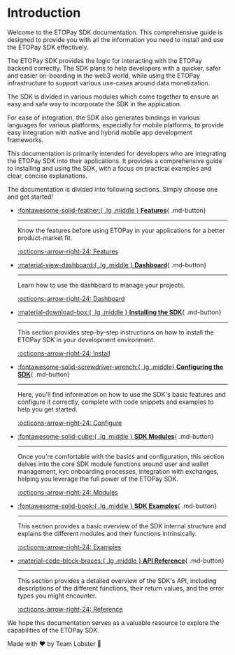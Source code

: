 # Introduction

Welcome to the ETOPay SDK documentation. This comprehensive guide is designed to provide you with all the information you need to install and use the ETOPay SDK effectively.

The ETOPay SDK provides the logic for interacting with the ETOPay backend correctly. The SDK plans to help developers with a quicker, safer and easier on-boarding in the web3 world, while using the ETOPay infrastructure to support various use-cases around data monetization.

The SDK is divided in various modules which come together to ensure an easy and safe way to incorporate the SDK in the application.

For ease of integration, the SDK also generates bindings in various languages for various platforms, especially for mobile platforms, to provide easy integration with native and hybrid mobile app development frameworks.

This documentation is primarily intended for developers who are integrating the ETOPay SDK into their applications. It provides a comprehensive guide to installing and using the SDK, with a focus on practical examples and clear, concise explanations.

The documentation is divided into following sections. Simply choose one and get started!

<div class="grid cards" markdown>

- [:fontawesome-solid-feather:{ .lg .middle } __Features__](./Choosing%20ETOPay/Features.md){ .md-button}

    ---

    Know the features before using ETOPay in your applications for a better product-market fit.

    [:octicons-arrow-right-24: Features](./Choosing%20ETOPay/Features.md)

- [:material-view-dashboard:{ .lg .middle } __Dashboard__](./Dashboard/Dashboard.md){ .md-button}

    ---

    Learn how to use the dashboard to manage your projects.

    [:octicons-arrow-right-24: Dashboard](./Dashboard/Dashboard.md)

- [:material-download-box:{ .lg .middle } __Installing the SDK__](./Installing%20the%20SDK/Installation.md){ .md-button}

    ---

    This section provides step-by-step instructions on how to install the ETOPay SDK in your development environment.

    [:octicons-arrow-right-24: Install](./Installing%20the%20SDK/Installation.md)

- [:fontawesome-solid-screwdriver-wrench:{ .lg .middle} __Configuring the SDK__](./SDK%20Configuration/Configuration.md){ .md-button}

    ---
    Here, you'll find information on how to use the SDK's basic features and configure it correctly, complete with code snippets and examples to help you get started.

    [:octicons-arrow-right-24: Configure](./SDK%20Configuration/Configuration.md)

- [:fontawesome-solid-cube:{ .lg .middle } __SDK Modules__](./SDK%20Modules/Managing%20user.md){ .md-button}

    ---
    Once you're comfortable with the basics and configuration, this section delves into the core SDK module functions around user and wallet management, kyc onboarding processes, integration with exchanges, helping you leverage the full power of the ETOPay SDK.

    [:octicons-arrow-right-24: Modules](./SDK%20Modules/Managing%20user.md)

- [:fontawesome-solid-book:{ .lg .middle } __SDK Examples__](./SDK%20Examples/Examples.md){ .md-button}

    ---
    This section provides a basic overview of the SDK internal structure and explains the different modules and their functions intrinsically.

    [:octicons-arrow-right-24: Examples](./SDK%20Examples/Examples.md)

- [:material-code-block-braces:{ .lg .middle } __API Reference__](./SDK%20Reference/SDK%20API%20Reference.md){ .md-button}

    ---
    This section provides a detailed overview of the SDK's API, including descriptions of the different functions, their return values, and the error types you might encounter.

    [:octicons-arrow-right-24: Reference](./SDK%20Reference/SDK%20API%20Reference.md)

</div>

We hope this documentation serves as a valuable resource to explore the capabilities of the ETOPay SDK.

Made with :heart: by Team Lobster :lobster:

